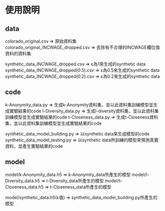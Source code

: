 # 使用說明

## data

colorado_original.csv => 原始資料集
colorado_original_INCWAGE_dropped.csv => 去除有不合理的INCWAGE欄位值資料的資料集

synthetic_data_INCWAGE_dropped.csv => ε為1來生成的synthetic data
synthetic_data_INCWAGE_dropped(0.5).csv => ε為0.5來生成的synthetic data
synthetic_data_INCWAGE_dropped(0.2).csv => ε為0.2來生成的synthetic data

## code

k-Anonymity_data.py => 生成k-Anonymity資料集，並以此資料集訓練模型並生成實驗結果的code
l-Diversity_data.py => 生成l-diversity資料集，並以此資料集訓練模型並生成實驗結果的code
t-Closeness_data.py => 生成t-Closeness資料集，並以此資料集訓練模型並生成實驗結果的code

synthetic_data_model_building.py => 以synthetic data來生成模型的code
synthetic_data_model_testing.py => 以synthetic data所訓練的模型來預測真實資料，並產生實驗結果的code

## model

model/k-Anonymity_data.h5 => k-Anonymity_data所產生的模型
model/l-Diversity_data.h5 => l-Diversity_data所產生的模型
model/t-Closeness_data.h5 => t-Closeness_data所產生的模型

model/synthetic_data.h5(ε值) => synthetic_data_model_building.py所產生的模型
